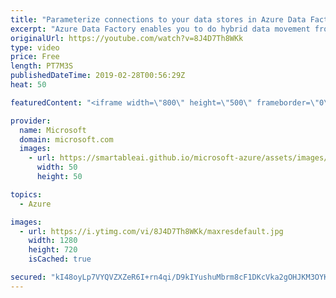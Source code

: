 ```yaml
---
title: "Parameterize connections to your data stores in Azure Data Factory | Azure Friday"
excerpt: "Azure Data Factory enables you to do hybrid data movement from 70 plus data stores in a serverless fashion. Gaurav Malhotra and Scott Hanselman discuss how you can now parameterize your connections to data stores and pass dynamic values at run time in Azure Data Factory. For example, you may need to"
originalUrl: https://youtube.com/watch?v=8J4D7Th8WKk
type: video
price: Free
length: PT7M3S
publishedDateTime: 2019-02-28T00:56:29Z
heat: 50

featuredContent: "<iframe width=\"800\" height=\"500\" frameborder=\"0\" src=\"https://www.youtube.com/embed/8J4D7Th8WKk\" allow=\"accelerometer; autoplay; encrypted-media; gyroscope; picture-in-picture\" allowfullscreen></iframe>"

provider:
  name: Microsoft
  domain: microsoft.com
  images:
    - url: https://smartableai.github.io/microsoft-azure/assets/images/organizations/microsoft.com-50x50.jpg
      width: 50
      height: 50

topics:
  - Azure

images:
  - url: https://i.ytimg.com/vi/8J4D7Th8WKk/maxresdefault.jpg
    width: 1280
    height: 720
    isCached: true

secured: "kI48oyLp7VYQVZXZeR6I+rn4qi/D9kIYushuMbrm8cF1DKcVka2gOHJKM3OYKj/GufcErA3MsLj7/WeuFryF7/dEKjaRz9VMXjxp4wt47168OriTBMnm5Z5vY9+eCklWjxpI5xgFRc5NlReAGP3uICK5QrVe9mwfSOU3vXCJR/mMV9iCwfe7JpBXedRRqtL3FWdxnNyeEdGpv/M6M4jbLdlp3Toguxo3jQNkt2EoFKpeH7y323hgxXuSXj0isdzo5ORXRv1fz3GUaFOjV3VvWXWVMbirTavt2Xmgj312pniRFuZQLZl2au211JgW5JagLQ4b6QKPzo3VSgYi2F8KM9w7wBF8U1ONsFUPvWe/ss7ajNudij8cId/6SrgjRwdrFkVOw6aMPQecx57JHGFG9ijuKP6X/hq86V5Uyj6iHkk=;Poadoc4WWtbaABDlF0duiQ=="
---
```


